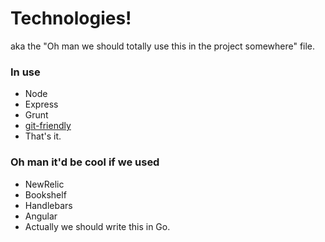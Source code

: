 # Technologies!

aka the "Oh man we should totally use this in the project somewhere" file. 


### In use

 - Node
 - Express
 - Grunt
 - [git-friendly](https://github.com/jamiew/git-friendly)
 - That's it. 

### Oh man it'd be cool if we used

 - NewRelic
 - Bookshelf
 - Handlebars
 - Angular
 - Actually we should write this in Go.  
